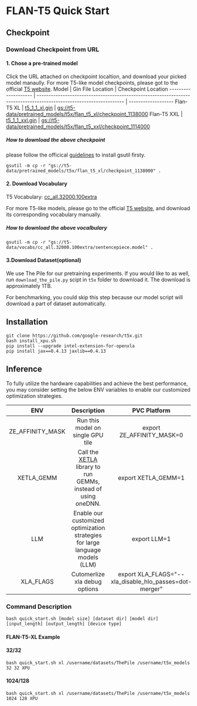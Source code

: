 # FLAN-T5 Quick Start

## Checkpoint
### Download Checkpoint from URL
#### 1. Chose a pre-trained model
Click the URL attached on checkpoint localtion, and download your picked model manaully. For more T5-like model checkpoints, please got to the official [T5 website](https://t5x.readthedocs.io/en/latest/models.html#public-research-models).
Model                | Gin File Location                                                                                                   | Checkpoint Location
-------------------- | ------------------------------------------------------------------------------------------------------------------- | -------------------
Flan-T5 XL    | [t5_1_1_xl.gin](https://github.com/google-research/t5x/blob/main/t5x/examples/t5/t5_1_1/xl.gin)       | [gs://t5-data/pretrained_models/t5x/flan_t5_xl/checkpoint_1138000](https://console.cloud.google.com/storage/browser/t5-data/pretrained_models/t5x/flan_t5_xl/checkpoint_1138000)
Flan-T5 XXL   | [t5_1_1_xxl.gin](https://github.com/google-research/t5x/blob/main/t5x/examples/t5/t5_1_1/xxl.gin)     | [gs://t5-data/pretrained_models/t5x/flan_t5_xxl/checkpoint_1114000](https://console.cloud.google.com/storage/browser/t5-data/pretrained_models/t5x/flan_t5_xxl/checkpoint_1114000)

##### How to download the above checkpoint
please follow the officical [guidelines](https://cloud.google.com/storage/docs/gsutil_install#deb) to install gsutil firsty.

```
gsutil -m cp -r "gs://t5-data/pretrained_models/t5x/flan_t5_xl/checkpoint_1138000" .
```

#### 2. Download Vocabulary
T5 Vocabulary: [cc_all.32000.100extra](https://console.cloud.google.com/storage/browser/t5-data/vocabs/cc_all.32000.100extra) 

For more T5-like models, please go to the official [T5 website](https://t5x.readthedocs.io/en/latest/models.html#t5-1-1-checkpoints), and download its corresponding vocabulary manually.

##### How to download the above vocalbulary
```
gsutil -m cp -r "gs://t5-data/vocabs/cc_all.32000.100extra/sentencepiece.model" .
```
#### 3.Download Dataset(optional)

We use The Pile for our pretraining experiments. If you would like to as well, run `download_the_pile.py` scipt in `t5x` folder to download it. The download is approximately 1TB.

For benchmarking, you could skip this step because our model script will download a part of dataset automatically.

## Installation

```
git clone https://github.com/google-research/t5x.git
bash install_xpu.sh
pip install --upgrade intel-extension-for-openxla
pip install jax==0.4.13 jaxlib==0.4.13
```
## Inference

To fully utilize the hardware capabilities and achieve the best performance, you may consider setting the below ENV variables to enable our customized optimization strategies.

| **ENV** | **Description** | **PVC Platform** | **ATSM/DG2 Platform** | 
| :---: | :---: | :---: |:---: |
| ZE_AFFINITY_MASK | Run this model on single GPU tile |export ZE_AFFINITY_MASK=0 | export ZE_AFFINITY_MASK=0 |
| XETLA_GEMM | Call the [XETLA](https://github.com/intel/xetla) library to run GEMMs, instead of using oneDNN.|export XETLA_GEMM=1 | NA | 
| LLM | Enable our customized optimization strategies for large language models (LLM) |export LLM=1 | export LLM=1 |
| XLA_FLAGS | Cutomerlize xla debug options | export XLA_FLAGS="--xla_disable_hlo_passes=dot-merger" | export XLA_FLAGS="--xla_disable_hlo_passes=dot-merger" |

### Command Description
```
bash quick_start.sh [model size] [dataset dir] [model dir] [input_length] [output_length] [device type]
```

#### FLAN-T5-XL Example

#### 32/32
```
bash quick_start.sh xl /username/datasets/ThePile /username/t5x_models 32 32 XPU
```
#### 1024/128
```
bash quick_start.sh xl /username/datasets/ThePile /username/t5x_models 1024 128 XPU
```
